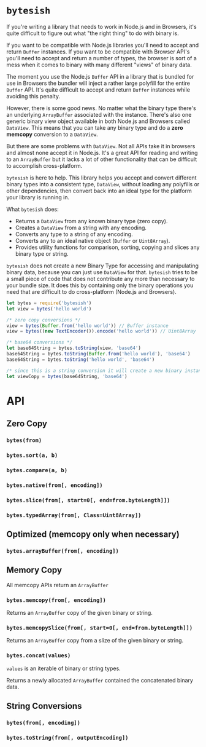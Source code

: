 # `bytesish`

If you're writing a library that needs to work in Node.js and in Browsers,
it's quite difficult to figure out what "the right thing" to do with binary
is.

If you want to be compatible with Node.js libraries you'll need to accept
and return `Buffer` instances. If you want to be compatible with Browser API's
you'll need to accept and return a number of types, the browser is sort of a mess
when it comes to binary with many different "views" of binary data.

The moment you use the Node.js `Buffer` API in a library that is bundled for
use in Browsers the bundler will inject a rather large polyfill for the entire
`Buffer` API. It's quite difficult to accept and return `Buffer` instances while
avoiding this penalty.

However, there is some good news. No matter what the binary type there's an underlying
`ArrayBuffer` associated with the instance. There's also one generic binary view object
available in both Node.js and Browsers called `DataView`. This means that you can take
any binary type and do a **zero memcopy** conversion to a `DataView`.

But there are some problems with `DataView`. Not all APIs take it in browsers and almost
none accept it in Node.js. It's a great API for reading and writing to an `ArrayBuffer`
but it lacks a lot of other functionality that can be difficult to accomplish cross-platform.

`bytesish` is here to help. This library helps you accept and convert different binary types
into a consistent type, `DataView`, without loading any polyfills or other dependencies, then
convert back into an ideal type for the platform your library is running in.

What `bytesish` does:

* Returns a `DataView` from any known binary type (zero copy).
* Creates a `DataView` from a string with any encoding.
* Converts any type to a string of any encoding.
* Converts any to an ideal native object (`Buffer` or `Uint8Array`).
* Provides utility functions for comparison, sorting, copying and slices
any binary type or string.

`bytesish` does not create a new Binary Type for accessing and manipulating
binary data, because you can just use `DataView` for that. `bytesish` tries to be a
small piece of code that does not contribute any more than necessary to your bundle size.
It does this by containing only the binary operations you need that are difficult to
do cross-platform (Node.js and Browsers).

```javascript
let bytes = require('bytesish')
let view = bytes('hello world')

/* zero copy conversions */
view = bytes(Buffer.from('hello world')) // Buffer instance
view = bytes((new TextEncoder()).encode('hello world')) // Uint8Array

/* base64 conversions */
let base64String = bytes.toString(view, 'base64')
base64String = bytes.toString(Buffer.from('hello world'), 'base64')
base64String = bytes.toString('hello world', 'base64')

/* since this is a string conversion it will create a new binary instance */
let viewCopy = bytes(base64String, 'base64')
```

# API

## Zero Copy

### `bytes(from)`

### `bytes.sort(a, b)`

### `bytes.compare(a, b)`

### `bytes.native(from[, encoding])`

### `bytes.slice(from[, start=0[, end=from.byteLength]])`

### `bytes.typedArray(from[, Class=Uint8Array])`

## Optimized (memcopy only when necessary)

### `bytes.arrayBuffer(from[, encoding])` 

## Memory Copy

All memcopy APIs return an `ArrayBuffer`

### `bytes.memcopy(from[, encoding])`

Returns an `ArrayBuffer` copy of the given binary or string.

### `bytes.memcopySlice(from[, start=0[, end=from.byteLength]])`

Returns an `ArrayBuffer` copy from a slize of the given binary or string.

### `bytes.concat(values)`

`values` is an iterable of binary or string types.

Returns a newly allocated `ArrayBuffer` contained the concatenated binary data.

## String Conversions

### `bytes(from[, encoding])`

### `bytes.toString(from[, outputEncoding])`
